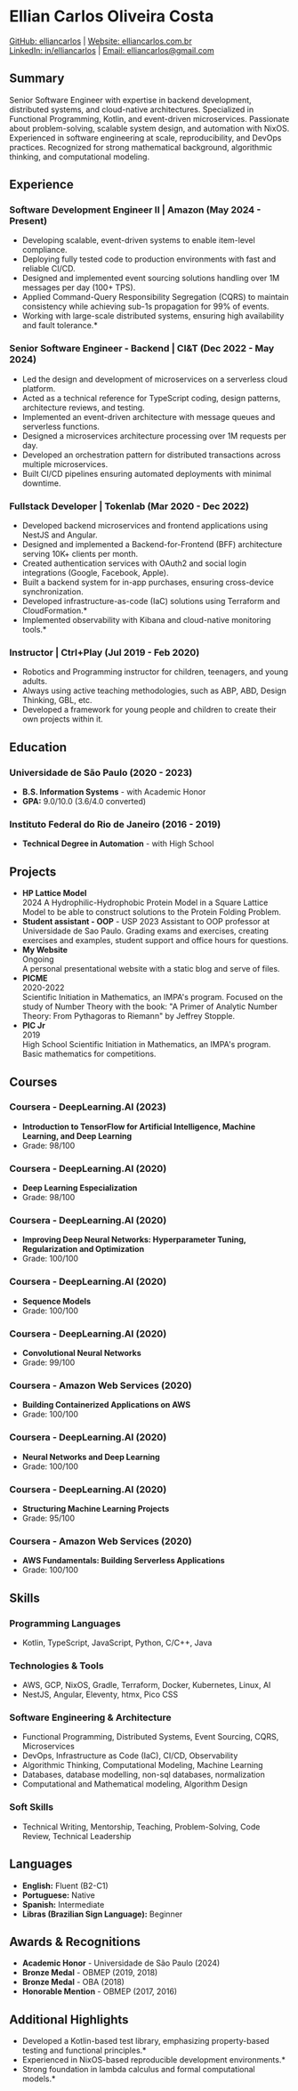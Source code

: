 # Ellian Carlos Oliveira Costa

[GitHub: elliancarlos](https://github.com/elliancarlos) | [Website: elliancarlos.com.br](https://www.elliancarlos.com.br)  
[LinkedIn: in/elliancarlos](https://linkedin.com/in/elliancarlos) | [Email: elliancarlos@gmail.com](mailto:elliancarlos@gmail.com)

## Summary
Senior Software Engineer with expertise in backend development, distributed systems, and cloud-native architectures. Specialized in Functional Programming, Kotlin, and event-driven microservices. Passionate about problem-solving, scalable system design, and automation with NixOS. Experienced in software engineering at scale, reproducibility, and DevOps practices. Recognized for strong mathematical background, algorithmic thinking, and computational modeling.

## Experience

### Software Development Engineer II | Amazon (May 2024 - Present)
- Developing scalable, event-driven systems to enable item-level compliance.
- Deploying fully tested code to production environments with fast and reliable CI/CD.
- Designed and implemented event sourcing solutions handling over 1M messages per day (100+ TPS).
- Applied Command-Query Responsibility Segregation (CQRS) to maintain consistency while achieving sub-1s propagation for 99% of events.
- Working with large-scale distributed systems, ensuring high availability and fault tolerance.*

### Senior Software Engineer - Backend | CI&T (Dec 2022 - May 2024)
- Led the design and development of microservices on a serverless cloud platform.
- Acted as a technical reference for TypeScript coding, design patterns, architecture reviews, and testing.
- Implemented an event-driven architecture with message queues and serverless functions.
- Designed a microservices architecture processing over 1M requests per day.
- Developed an orchestration pattern for distributed transactions across multiple microservices.
- Built CI/CD pipelines ensuring automated deployments with minimal downtime.

### Fullstack Developer | Tokenlab (Mar 2020 - Dec 2022)
- Developed backend microservices and frontend applications using NestJS and Angular.
- Designed and implemented a Backend-for-Frontend (BFF) architecture serving 10K+ clients per month.
- Created authentication services with OAuth2 and social login integrations (Google, Facebook, Apple).
- Built a backend system for in-app purchases, ensuring cross-device synchronization.
- Developed infrastructure-as-code (IaC) solutions using Terraform and CloudFormation.*
- Implemented observability with Kibana and cloud-native monitoring tools.*

### Instructor | Ctrl+Play (Jul 2019 - Feb 2020)
- Robotics and Programming instructor for children, teenagers, and young adults.
- Always using active teaching methodologies, such as ABP, ABD, Design Thinking, GBL, etc.
- Developed a framework for young people and children to create their own projects within it.

## Education

### Universidade de São Paulo (2020 - 2023)
- **B.S. Information Systems** - with Academic Honor
- **GPA:** 9.0/10.0 (3.6/4.0 converted)


### Instituto Federal do Rio de Janeiro (2016 - 2019)
- **Technical Degree in Automation** - with High School


## Projects
- **HP Lattice Model**  
  2024
  A Hydrophilic-Hydrophobic Protein Model in a Square Lattice Model to be able to construct solutions to the Protein Folding Problem.
- **Student assistant - OOP** - USP
  2023
  Assistant to OOP professor at Universidade de Sao Paulo. Grading exams and exercises, creating exercises and examples, student support and office hours for questions.
- **My Website**  
  Ongoing  
  A personal presentational website with a static blog and serve of files.
- **PICME**  
  2020-2022  
  Scientific Initiation in Mathematics, an IMPA's program. Focused on the study of Number Theory with the book: "A Primer of Analytic Number Theory: From Pythagoras to Riemann" by Jeffrey Stopple.
- **PIC Jr**  
  2019  
  High School Scientific Initiation in Mathematics, an IMPA's program. Basic mathematics for competitions.


## Courses

###  Coursera - DeepLearning.AI (2023)
- **Introduction to TensorFlow for Artificial Intelligence, Machine Learning, and Deep Learning**
- Grade: 98/100

###  Coursera - DeepLearning.AI (2020)
- **Deep Learning Especialization**
- Grade: 98/100

###  Coursera - DeepLearning.AI (2020)
- **Improving Deep Neural Networks: Hyperparameter Tuning, Regularization and Optimization**
- Grade: 100/100

###  Coursera - DeepLearning.AI (2020)
- **Sequence Models**
- Grade: 100/100

###  Coursera - DeepLearning.AI (2020)
- **Convolutional Neural Networks**
- Grade: 99/100

###  Coursera - Amazon Web Services (2020)
- **Building Containerized Applications on AWS**
- Grade: 100/100

###  Coursera - DeepLearning.AI (2020)
- **Neural Networks and Deep Learning**
- Grade: 100/100

###  Coursera - DeepLearning.AI (2020)
- **Structuring Machine Learning Projects**
- Grade: 95/100

### Coursera - Amazon Web Services (2020)
- **AWS Fundamentals: Building Serverless Applications**
- Grade: 100/100

## Skills

### Programming Languages
- Kotlin, TypeScript, JavaScript, Python, C/C++, Java

### Technologies & Tools
- AWS, GCP, NixOS, Gradle, Terraform, Docker, Kubernetes, Linux, AI
- NestJS, Angular, Eleventy, htmx, Pico CSS

### Software Engineering & Architecture
- Functional Programming, Distributed Systems, Event Sourcing, CQRS, Microservices
- DevOps, Infrastructure as Code (IaC), CI/CD, Observability
- Algorithmic Thinking, Computational Modeling, Machine Learning
- Databases, database modelling, non-sql databases, normalization
- Computational and Mathematical modeling, Algorithm Design

### Soft Skills
- Technical Writing, Mentorship, Teaching, Problem-Solving, Code Review, Technical Leadership

## Languages
- **English:** Fluent (B2-C1)
- **Portuguese:** Native
- **Spanish:** Intermediate
- **Libras (Brazilian Sign Language):** Beginner

## Awards & Recognitions
- **Academic Honor** - Universidade de São Paulo (2024)
- **Bronze Medal** - OBMEP (2019, 2018)
- **Bronze Medal** - OBA (2018)
- **Honorable Mention** - OBMEP (2017, 2016)

## Additional Highlights
- Developed a Kotlin-based test library, emphasizing property-based testing and functional principles.*
- Experienced in NixOS-based reproducible development environments.*
- Strong foundation in lambda calculus and formal computational models.*


